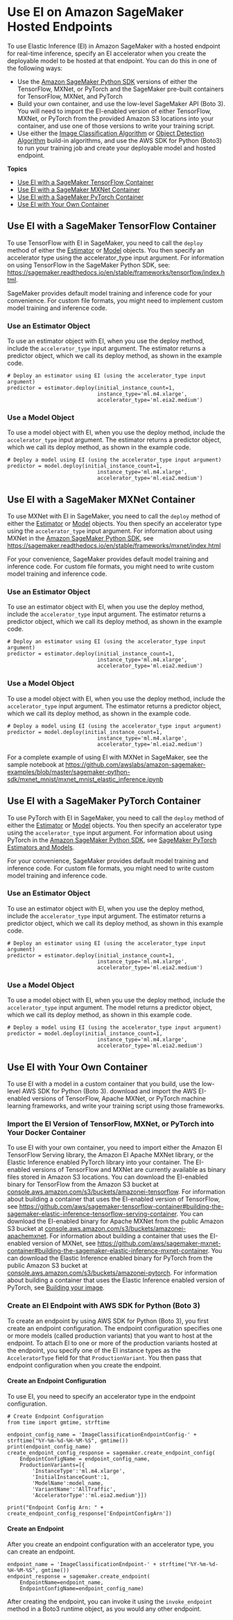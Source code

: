 # Use EI on Amazon SageMaker Hosted Endpoints<a name="ei-endpoints"></a>

To use Elastic Inference \(EI\) in Amazon SageMaker with a hosted endpoint for real\-time inference, specify an EI accelerator when you create the deployable model to be hosted at that endpoint\. You can do this in one of the following ways:
+ Use the [Amazon SageMaker Python SDK](https://sagemaker.readthedocs.io) versions of either the TensorFlow, MXNet, or PyTorch and the SageMaker pre\-built containers for TensorFlow, MXNet, and PyTorch
+ Build your own container, and use the low\-level SageMaker API \(Boto 3\)\. You will need to import the EI\-enabled version of either TensorFlow, MXNet, or PyTorch from the provided Amazon S3 locations into your container, and use one of those versions to write your training script\.
+ Use either the [Image Classification Algorithm](image-classification.md) or [Object Detection Algorithm](object-detection.md) build\-in algorithms, and use the AWS SDK for Python \(Boto3\) to run your training job and create your deployable model and hosted endpoint\.

**Topics**
+ [Use EI with a SageMaker TensorFlow Container](#ei-endpoints-tensorflow)
+ [Use EI with a SageMaker MXNet Container](#ei-endpoints-mxnet)
+ [Use EI with a SageMaker PyTorch Container](#ei-endpoints-pytorch)
+ [Use EI with Your Own Container](#ei-endpoints-boto3)

## Use EI with a SageMaker TensorFlow Container<a name="ei-endpoints-tensorflow"></a>

To use TensorFlow with EI in SageMaker, you need to call the `deploy` method of either the [Estimator](https://sagemaker.readthedocs.io/en/stable/sagemaker.tensorflow.html#tensorflow-estimator) or [Model](https://sagemaker.readthedocs.io/en/stable/sagemaker.tensorflow.html#tensorflow-model) objects\. You then specify an accelerator type using the accelerator\_type input argument\. For information on using TensorFlow in the SageMaker Python SDK, see: [https://sagemaker\.readthedocs\.io/en/stable/frameworks/tensorflow/index\.html](https://sagemaker.readthedocs.io/en/stable/frameworks/tensorflow/index.html)\.

SageMaker provides default model training and inference code for your convenience\. For custom file formats, you might need to implement custom model training and inference code\.

### Use an Estimator Object<a name="ei-endpoints-tensorflow-estimator"></a>

To use an estimator object with EI, when you use the deploy method, include the `accelerator_type` input argument\. The estimator returns a predictor object, which we call its deploy method, as shown in the example code\.

```
# Deploy an estimator using EI (using the accelerator_type input argument)
predictor = estimator.deploy(initial_instance_count=1,
                             instance_type='ml.m4.xlarge',
                             accelerator_type='ml.eia2.medium')
```

### Use a Model Object<a name="ei-endpoints-tensorflow-model"></a>

To use a model object with EI, when you use the deploy method, include the `accelerator_type` input argument\. The estimator returns a predictor object, which we call its deploy method, as shown in the example code\.

```
# Deploy a model using EI (using the accelerator_type input argument)
predictor = model.deploy(initial_instance_count=1,
                             instance_type='ml.m4.xlarge',
                             accelerator_type='ml.eia2.medium')
```

## Use EI with a SageMaker MXNet Container<a name="ei-endpoints-mxnet"></a>

To use MXNet with EI in SageMaker, you need to call the `deploy` method of either the [Estimator](https://sagemaker.readthedocs.io/en/stable/sagemaker.mxnet.html#mxnet-estimator) or [Model](https://sagemaker.readthedocs.io/en/stable/sagemaker.mxnet.html#mxnet-model) objects\. You then specify an accelerator type using the `accelerator_type` input argument\. For information about using MXNet in the [Amazon SageMaker Python SDK](https://sagemaker.readthedocs.io), see [https://sagemaker\.readthedocs\.io/en/stable/frameworks/mxnet/index\.html](https://sagemaker.readthedocs.io/en/stable/frameworks/mxnet/index.html)

For your convenience, SageMaker provides default model training and inference code\. For custom file formats, you might need to write custom model training and inference code\.

### Use an Estimator Object<a name="ei-endpoints-mxnet-estimator"></a>

To use an estimator object with EI, when you use the deploy method, include the `accelerator_type` input argument\. The estimator returns a predictor object, which we call its deploy method, as shown in the example code\. 

```
# Deploy an estimator using EI (using the accelerator_type input argument)
predictor = estimator.deploy(initial_instance_count=1,
                             instance_type='ml.m4.xlarge',
                             accelerator_type='ml.eia2.medium')
```

### Use a Model Object<a name="ei-endpoints-mxnet-model"></a>

To use a model object with EI, when you use the deploy method, include the `accelerator_type` input argument\. The estimator returns a predictor object, which we call its deploy method, as shown in the example code\. 

```
# Deploy a model using EI (using the accelerator_type input argument)
predictor = model.deploy(initial_instance_count=1,
                             instance_type='ml.m4.xlarge',
                             accelerator_type='ml.eia2.medium')
```

For a complete example of using EI with MXNet in SageMaker, see the sample notebook at [https://github\.com/awslabs/amazon\-sagemaker\-examples/blob/master/sagemaker\-python\-sdk/mxnet\_mnist/mxnet\_mnist\_elastic\_inference\.ipynb ](https://github.com/awslabs/amazon-sagemaker-examples/blob/master/sagemaker-python-sdk/mxnet_mnist/mxnet_mnist_elastic_inference.ipynb)

## Use EI with a SageMaker PyTorch Container<a name="ei-endpoints-pytorch"></a>

To use PyTorch with EI in SageMaker, you need to call the `deploy` method of either the [Estimator](https://sagemaker.readthedocs.io/en/stable/sagemaker.pytorch.html#pytorch-estimator) or [Model](https://sagemaker.readthedocs.io/en/stable/sagemaker.pytorch.html#pytorch-model) objects\. You then specify an accelerator type using the `accelerator_type` input argument\. For information about using PyTorch in the [Amazon SageMaker Python SDK](https://sagemaker.readthedocs.io), see [SageMaker PyTorch Estimators and Models](https://sagemaker.readthedocs.io/en/stable/frameworks/pytorch/index.html)\.

For your convenience, SageMaker provides default model training and inference code\. For custom file formats, you might need to write custom model training and inference code\.

### Use an Estimator Object<a name="ei-endpoints-pytorch-estimator"></a>

To use an estimator object with EI, when you use the deploy method, include the `accelerator_type` input argument\. The estimator returns a predictor object, which we call its deploy method, as shown in this example code\.

```
# Deploy an estimator using EI (using the accelerator_type input argument)
predictor = estimator.deploy(initial_instance_count=1,
                             instance_type='ml.m4.xlarge',
                             accelerator_type='ml.eia2.medium')
```

### Use a Model Object<a name="ei-endpoints-pytorch-model"></a>

To use a model object with EI, when you use the deploy method, include the `accelerator_type` input argument\. The model returns a predictor object, which we call its deploy method, as shown in this example code\.

```
# Deploy a model using EI (using the accelerator_type input argument)
predictor = model.deploy(initial_instance_count=1,
                             instance_type='ml.m4.xlarge',
                             accelerator_type='ml.eia2.medium')
```

## Use EI with Your Own Container<a name="ei-endpoints-boto3"></a>

To use EI with a model in a custom container that you build, use the low\-level AWS SDK for Python \(Boto 3\)\. download and import the AWS EI\-enabled versions of TensorFlow, Apache MXNet, or PyTorch machine learning frameworks, and write your training script using those frameworks\.

### Import the EI Version of TensorFlow, MXNet, or PyTorch into Your Docker Container<a name="ei-docker-container"></a>

To use EI with your own container, you need to import either the Amazon EI TensorFlow Serving library, the Amazon EI Apache MXNet library, or the Elastic Inference enabled PyTorch library into your container\. The EI\-enabled versions of TensorFlow and MXNet are currently available as binary files stored in Amazon S3 locations\. You can download the EI\-enabled binary for TensorFlow from the Amazon S3 bucket at [console\.aws\.amazon\.com/s3/buckets/amazonei\-tensorflow](https://console.aws.amazon.com/s3/buckets/amazonei-tensorflow)\. For information about building a container that uses the EI\-enabled version of TensorFlow, see [https://github\.com/aws/sagemaker\-tensorflow\-container\#building\-the\-sagemaker\-elastic\-inference\-tensorflow\-serving\-container](https://github.com/aws/sagemaker-tensorflow-container#building-the-sagemaker-elastic-inference-tensorflow-serving-container)\. You can download the EI\-enabled binary for Apache MXNet from the public Amazon S3 bucket at [console\.aws\.amazon\.com/s3/buckets/amazonei\-apachemxnet](https://console.aws.amazon.com/s3/buckets/amazonei-apachemxnet)\. For information about building a container that uses the EI\-enabled version of MXNet, see [https://github\.com/aws/sagemaker\-mxnet\-container\#building\-the\-sagemaker\-elastic\-inference\-mxnet\-container](https://github.com/aws/sagemaker-mxnet-container#building-the-sagemaker-elastic-inference-mxnet-container)\. You can download the Elastic Inference enabled binary for PyTorch from the public Amazon S3 bucket at [console\.aws\.amazon\.com/s3/buckets/amazonei\-pytorch](https://console.aws.amazon.com/s3/buckets/amazonei-pytorch)\. For information about building a container that uses the Elastic Inference enabled version of PyTorch, see [Building your image](https://github.com/aws/sagemaker-pytorch-serving-container/#building-your-image)\. 

### Create an EI Endpoint with AWS SDK for Python \(Boto 3\)<a name="ei-create-endpoint-boto"></a>

To create an endpoint by using AWS SDK for Python \(Boto 3\), you first create an endpoint configuration\. The endpoint configuration specifies one or more models \(called production variants\) that you want to host at the endpoint\. To attach EI to one or more of the production variants hosted at the endpoint, you specify one of the EI instance types as the `AcceleratorType` field for that `ProductionVariant`\. You then pass that endpoint configuration when you create the endpoint\.

#### Create an Endpoint Configuration<a name="ei-endpoints-boto3-endpoint-config"></a>

To use EI, you need to specify an accelerator type in the endpoint configuration\.

```
# Create Endpoint Configuration
from time import gmtime, strftime

endpoint_config_name = 'ImageClassificationEndpointConfig-' + strftime("%Y-%m-%d-%H-%M-%S", gmtime())
print(endpoint_config_name)
create_endpoint_config_response = sagemaker.create_endpoint_config(
    EndpointConfigName = endpoint_config_name,
    ProductionVariants=[{
        'InstanceType':'ml.m4.xlarge',
        'InitialInstanceCount':1,
        'ModelName':model_name,
        'VariantName':'AllTraffic',
        'AcceleratorType':'ml.eia2.medium'}])

print("Endpoint Config Arn: " + create_endpoint_config_response['EndpointConfigArn'])
```

#### Create an Endpoint<a name="ei-endpoints-boto3-endpoint"></a>

After you create an endpoint configuration with an accelerator type, you can create an endpoint\.

```
endpoint_name = 'ImageClassificationEndpoint-' + strftime("%Y-%m-%d-%H-%M-%S", gmtime())
endpoint_response = sagemaker.create_endpoint(
    EndpointName=endpoint_name,
    EndpointConfigName=endpoint_config_name)
```

After creating the endpoint, you can invoke it using the `invoke_endpoint` method in a Boto3 runtime object, as you would any other endpoint\.